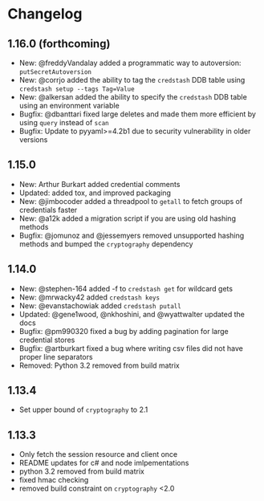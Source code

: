 # Changelog

## 1.16.0 (forthcoming)
* New: @freddyVandalay added a programmatic way to autoversion: `putSecretAutoversion`
* New: @corrjo added the ability to tag the `credstash` DDB table using `credstash setup --tags Tag=Value`
* New: @alkersan added the ability to specify the `credstash` DDB table using an environment variable
* Bugfix: @dbanttari fixed large deletes and made them more efficient by using `query` instead of `scan`
* Bugfix: Update to pyyaml>=4.2b1 due to security vulnerability in older versions

## 1.15.0
* New: Arthur Burkart added credential comments
* Updated: added tox, and improved packaging
* New: @jimbocoder added a threadpool to `getall` to fetch groups of credentials faster
* New: @a12k added a migration script if you are using old hashing methods
* Bugfix: @jomunoz and @jessemyers removed unsupported hashing methods and bumped the `cryptography` dependency

## 1.14.0

* New: @stephen-164 added -f to `credstash get` for wildcard gets
* New: @mrwacky42 added `credstash keys`
* New: @evanstachowiak added `credstash putall`
* Updated: @gene1wood, @nkhoshini, and @wyattwalter updated the docs
* Bugfix: @pm990320 fixed a bug by adding pagination for large credential stores
* Bugfix: @artburkart fixed a bug where writing csv files did not have proper line separators
* Removed: Python 3.2 removed from build matrix

## 1.13.4
* Set upper bound of `cryptography` to 2.1

## 1.13.3
* Only fetch the session resource and client once
* README updates for c# and node imlpementations
* python 3.2 removed from build matrix
* fixed hmac checking
* removed build constraint on `cryptography` <2.0
